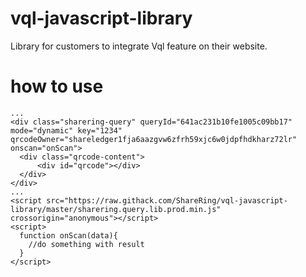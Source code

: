 # vql-javascript-library
Library for customers to integrate Vql feature on their website.


# how to use
```
...
<div class="sharering-query" queryId="641ac231b10fe1005c09bb17" mode="dynamic" key="1234" qrcodeOwner="shareledger1fja6aazgvw6zfrh59xjc6w0jdpfhdkharz72lr" onscan="onScan">
  <div class="qrcode-content">
      <div id="qrcode"></div>
  </div>
</div>
...
<script src="https://raw.githack.com/ShareRing/vql-javascript-library/master/sharering.query.lib.prod.min.js" crossorigin="anonymous"></script>
<script>
  function onScan(data){
    //do something with result
  }  
</script>
```
